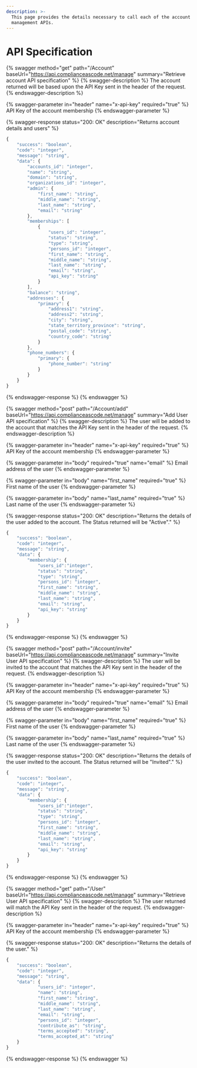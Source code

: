 ```yaml
---
description: >-
  This page provides the details necessary to call each of the account
  management APIs.
---
```


# API Specification

{% swagger method="get" path="/Account" baseUrl="https://api.complianceascode.net/manage" summary="Retrieve account API specification" %}
{% swagger-description %}
The account returned will be based upon the API Key sent in the header of the request.
{% endswagger-description %}

{% swagger-parameter in="header" name="x-api-key" required="true" %}
API Key of the account membership
{% endswagger-parameter %}

{% swagger-response status="200: OK" description="Returns account details and users" %}
```javascript
{
    "success": "boolean",
    "code": "integer",
    "message": "string",
    "data": {
        "accounts_id": "integer",
        "name": "string",
        "domain": "string",
        "organizations_id": "integer",
        "admin": {
            "first_name": "string",
            "middle_name": "string",
            "last_name": "string",
            "email": "string"
        },
        "memberships": [
            {
                "users_id": "integer",
                "status": "string",
                "type": "string",
                "persons_id": "integer",
                "first_name": "string",
                "middle_name": "string",
                "last_name": "string",
                "email": "string",
                "api_key": "string"
            }
        ],
        "balance": "string",
        "addresses": {
            "primary": {
                "address1": "string",
                "address2": "string",
                "city": "string",
                "state_territory_province": "string",
                "postal_code": "string",
                "country_code": "string"
            }
        },
        "phone_numbers": {
            "primary": {
                "phone_number": "string"
            }
        }
    }
}
```
{% endswagger-response %}
{% endswagger %}

{% swagger method="post" path="/Account/add" baseUrl="https://api.complianceascode.net/manage" summary="Add User API specification" %}
{% swagger-description %}
The user will be added to the account that matches the API Key sent in the header of the request.
{% endswagger-description %}

{% swagger-parameter in="header" name="x-api-key" required="true" %}
API Key of the account membership
{% endswagger-parameter %}

{% swagger-parameter in="body" required="true" name="email" %}
Email address of the user
{% endswagger-parameter %}

{% swagger-parameter in="body" name="first_name" required="true" %}
First name of the user
{% endswagger-parameter %}

{% swagger-parameter in="body" name="last_name" required="true" %}
Last name of the user
{% endswagger-parameter %}

{% swagger-response status="200: OK" description="Returns the details of the user added to the account.  The Status returned will be "Active"." %}
```javascript
{
    "success": "boolean",
    "code": "integer",
    "message": "string",
    "data": {
        "membership": {
            "users_id":"integer",
            "status": "string",
            "type": "string",
            "persons_id": "integer",
            "first_name": "string",
            "middle_name": "string",
            "last_name": "string",
            "email": "string",
            "api_key": "string"
        }
    }
}
```
{% endswagger-response %}
{% endswagger %}

{% swagger method="post" path="/Account/invite" baseUrl="https://api.complianceascode.net/manage" summary="Invite User API specification" %}
{% swagger-description %}
The user will be invited to the account that matches the API Key sent in the header of the request.
{% endswagger-description %}

{% swagger-parameter in="header" name="x-api-key" required="true" %}
API Key of the account membership
{% endswagger-parameter %}

{% swagger-parameter in="body" required="true" name="email" %}
Email address of the user
{% endswagger-parameter %}

{% swagger-parameter in="body" name="first_name" required="true" %}
First name of the user
{% endswagger-parameter %}

{% swagger-parameter in="body" name="last_name" required="true" %}
Last name of the user
{% endswagger-parameter %}

{% swagger-response status="200: OK" description="Returns the details of the user invited to the account.  The Status returned will be "Invited"." %}
```javascript
{
    "success": "boolean",
    "code": "integer",
    "message": "string",
    "data": {
        "membership": {
            "users_id":"integer",
            "status": "string",
            "type": "string",
            "persons_id": "integer",
            "first_name": "string",
            "middle_name": "string",
            "last_name": "string",
            "email": "string",
            "api_key": "string"
        }
    }
}
```
{% endswagger-response %}
{% endswagger %}

{% swagger method="get" path="/User" baseUrl="https://api.complianceascode.net/manage" summary="Retrieve User API specification" %}
{% swagger-description %}
The user returned will match the API Key sent in the header of the request.
{% endswagger-description %}

{% swagger-parameter in="header" name="x-api-key" required="true" %}
API Key of the account membership
{% endswagger-parameter %}

{% swagger-response status="200: OK" description="Returns the details of the user." %}
```javascript
{
    "success": "boolean",
    "code": "integer",
    "message": "string",
    "data": {
            "users_id": "integer",
            "name": "string",
            "first_name": "string",
            "middle_name": "string",
            "last_name": "string",
            "email": "string",
            "persons_id": "integer",
            "contribute_as": "string",
            "terms_accepted": "string",
            "terms_accepted_at": "string"
    }
}
```
{% endswagger-response %}
{% endswagger %}
